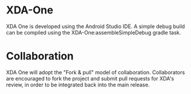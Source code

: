 XDA-One
==========
XDA One is developed using the Android Studio IDE. A simple debug build can be compiled using the XDA-One:assembleSimpleDebug gradle task.

Collaboration
==========
XDA One will adopt the "Fork & pull" model of collaboration. Collaborators are encouraged to fork the project and submit pull requests for XDA's review, in order to be integrated back into the main release.

